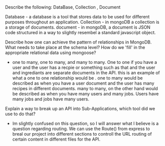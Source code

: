 Describe the following: DataBase, Collection , Document

Database - a database is a tool that stores data to be used for different purposes throughout an application. 
Collection - in mongoDB a collection is a storage of documents.
document - in mongoDB, a document is JSON code structured in a way to slightly resembel a standard javascript object. 

Describe how one can achieve the pattern of relationships in MongoDB. What needs to take place at the schema level? How do we 'fill'
 in the appropriate relational data using mongoose?
 
 - one to many, one to many, and many to many. One to one if you have a user and the user has a recpie or something such as that and the user and ingrediants are separate documents in the API. this is an example of what a one to one relationship would be . one to many would be described as when you have a user document and the user has many recipes in different documents. many to many, on the other hand would be described as when you have many users and many jobs. Users have many jobs and jobs have many users.


Explain a way to break up an API into Sub-Applications, which tool did we use to do that?
- Im slightly confused on this question, so I will answer what I believe is a question regarding routing. We can use the Route() from express to breal our project into different sections to controll the URL routing of certain content in different files for the API. 

